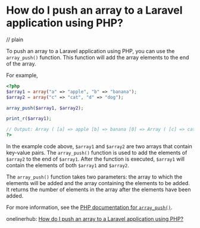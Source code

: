 # How do I push an array to a Laravel application using PHP?
// plain

To push an array to a Laravel application using PHP, you can use the `array_push()` function. This function will add the array elements to the end of the array.

For example,

```php
<?php
$array1 = array("a" => "apple", "b" => "banana");
$array2 = array("c" => "cat", "d" => "dog");

array_push($array1, $array2);

print_r($array1);

// Output: Array ( [a] => apple [b] => banana [0] => Array ( [c] => cat [d] => dog ) )
?>
```

In the example code above, `$array1` and `$array2` are two arrays that contain key-value pairs. The `array_push()` function is used to add the elements of `$array2` to the end of `$array1`. After the function is executed, `$array1` will contain the elements of both `$array1` and `$array2`.

The `array_push()` function takes two parameters: the array to which the elements will be added and the array containing the elements to be added. It returns the number of elements in the array after the elements have been added.

For more information, see the [PHP documentation for `array_push()`](https://www.php.net/manual/en/function.array-push.php).

onelinerhub: [How do I push an array to a Laravel application using PHP?](https://onelinerhub.com/php-laravel/how-do-i-push-an-array-to-a-laravel-application-using-php)